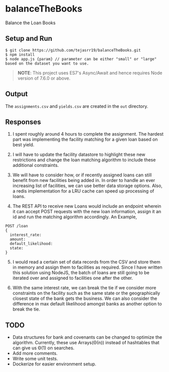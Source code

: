 # balanceTheBooks
Balance the Loan Books

## Setup and Run

```
$ git clone https://github.com/tejasrr19/balanceTheBooks.git
$ npm install
$ node app.js {param} // parameter can be either "small" or "large" based on the dataset you want to use.
```

> <b>NOTE</b>: This project uses ES7's Async/Await and hence requires Node version of 7.6.0 or above.

## Output

The `assignments.csv` and `yields.csv` are created in the `out` directory.

## Responses

1. I spent roughly around 4 hours to complete the assignment. The hardest part was implementing the facility matching for a given loan based on best yield.

2. I will have to update the facility datastore to highlight these new restrictions and change the loan matching algorithm to include these additional constraints.

3. We will have to consider how, or if recently assigned loans can still benefit from new facilities being added in. In order to handle an ever increasing list of facilities, we can use better data storage options. Also, a redis implementation for a LRU cache can speed up processing of loans.

4. The REST API to receive new Loans would include an endpoint wherein it can accept POST requests with the new loan information, assign it an id and run the matching algorithm accordingly. An Example,

```
POST /loan
{
  interest_rate: 
  amount:
  default_likelihood:
  state:
}
```

5. I would read a certain set of data records from the CSV and store them in memory and assign them to facilities as required. Since I have written this solution using NodeJS, the batch of loans are still going to be iterated over and assigned to facilities one after the other.

6. With the same interest rate, we can break the tie if we consider more constraints on the facility such as the same state or the geographically closest state of the bank gets the business. We can also consider the difference in max default likelihood amongst banks as another option to break the tie.

## TODO

* Data structures for bank and covenants can be changed to optimize the algorithm. Currently, these use Arrays(Θ(n)) instead of hashtables that can give us Θ(1) on searches.
* Add more comments.
* Write some unit tests.
* Dockerize for easier environment setup.
